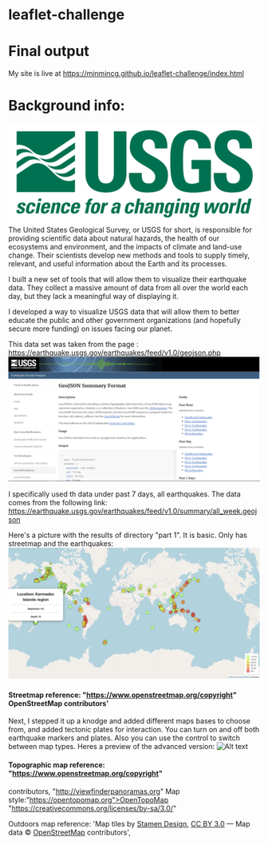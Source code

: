 # leaflet-challenge


# Final output
My site is live at https://minmincg.github.io/leaflet-challenge/index.html
# Background info:

![Alt text](Images/1-Logo.png)
The United States Geological Survey, or USGS for short, is responsible for providing scientific data about natural hazards, the health of our ecosystems and environment, and the impacts of climate and land-use change. Their scientists develop new methods and tools to supply timely, relevant, and useful information about the Earth and its processes.

I built a new set of tools that will allow them to visualize their earthquake data. They collect a massive amount of data from all over the world each day, but they lack a meaningful way of displaying it. 

I developed a way to visualize USGS data that will allow them to better educate the public and other government organizations (and hopefully secure more funding) on issues facing our planet.

This data set was taken from the page : https://earthquake.usgs.gov/earthquakes/feed/v1.0/geojson.php
![Alt text](Images/3-Data.png)

I specifically used th data under past 7 days, all earthquakes. The data comes from the following link:
https://earthquake.usgs.gov/earthquakes/feed/v1.0/summary/all_week.geojson

Here's a picture with the results of directory "part 1". It is basic. Only has streetmap and the earthquakes:
![Alt text](Images/2-BasicMapPreview.png)
#### Streetmap reference: "https://www.openstreetmap.org/copyright" OpenStreetMap contributors'

Next, I stepped it up a knodge and added different maps bases to choose from, and added tectonic plates for interaction. You can turn on and off both earthquake markers and plates. Also you can use the control to switch between map types. Heres a preview of the advanced version:
![Alt text](Images/4-AdvancedMapPreview.png)

#### Topographic map reference: "https://www.openstreetmap.org/copyright"
contributors, "http://viewfinderpanoramas.org" 
Map style:"https://opentopomap.org">OpenTopoMap "https://creativecommons.org/licenses/by-sa/3.0/"

Outdoors map reference: 
'Map tiles by <a href="http://stamen.com">Stamen Design</a>, <a href="http://creativecommons.org/licenses/by/3.0">CC BY 3.0</a> &mdash; Map data &copy; <a href="https://www.openstreetmap.org/copyright">OpenStreetMap</a> contributors',

